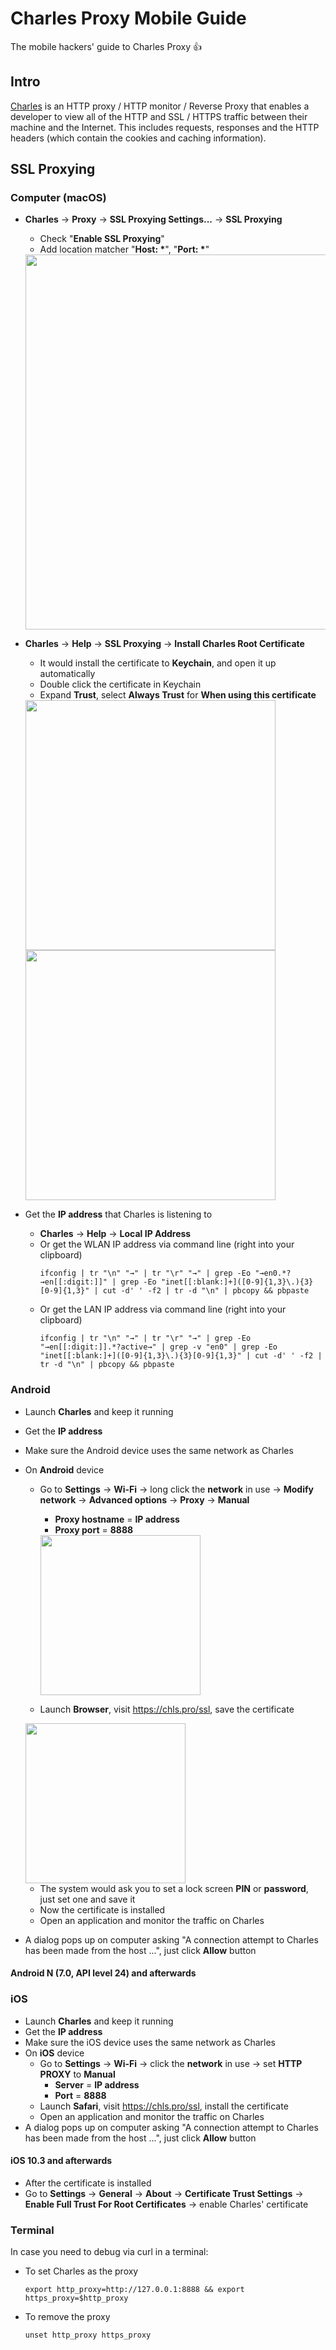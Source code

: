 # Charles Proxy Mobile Guide
The mobile hackers' guide to Charles Proxy :thumbsup:

## Intro

[Charles](https://www.charlesproxy.com/) is an HTTP proxy / HTTP monitor / Reverse Proxy that enables a developer to view all of the HTTP and SSL / HTTPS traffic between their machine and the Internet. This includes requests, responses and the HTTP headers (which contain the cookies and caching information).

## SSL Proxying

### Computer (macOS)

* **Charles** -> **Proxy** -> **SSL Proxying Settings...** -> **SSL Proxying**
    * Check "**Enable SSL Proxying**"
    * Add location matcher "**Host: &ast;**", "**Port: &ast;**"
    
    <img src="https://github.com/thyrlian/Charles-Proxy-Mobile-Guide/blob/master/Screenshots/macOS/SSL-Proxying-Settings.png" width="600">
    
* **Charles** -> **Help** -> **SSL Proxying** -> **Install Charles Root Certificate**
    * It would install the certificate to **Keychain**, and open it up automatically
    * Double click the certificate in Keychain
    * Expand **Trust**, select **Always Trust** for **When using this certificate**
    
    <img src="https://github.com/thyrlian/Charles-Proxy-Mobile-Guide/blob/master/Screenshots/macOS/Root-Certificate-not-trusted.png" width="400">
    
    <img src="https://github.com/thyrlian/Charles-Proxy-Mobile-Guide/blob/master/Screenshots/macOS/Root-Certificate-trusted.png" width="400">
    
* Get the **IP address** that Charles is listening to
    * **Charles** -> **Help** -> **Local IP Address**
    * Or get the WLAN IP address via command line (right into your clipboard)
        ```shell
        ifconfig | tr "\n" "→" | tr "\r" "→" | grep -Eo "→en0.*?→en[[:digit:]]" | grep -Eo "inet[[:blank:]+]([0-9]{1,3}\.){3}[0-9]{1,3}" | cut -d' ' -f2 | tr -d "\n" | pbcopy && pbpaste
        ```
    * Or get the LAN IP address via command line (right into your clipboard)
        ```shell
        ifconfig | tr "\n" "→" | tr "\r" "→" | grep -Eo "→en[[:digit:]].*?active→" | grep -v "en0" | grep -Eo "inet[[:blank:]+]([0-9]{1,3}\.){3}[0-9]{1,3}" | cut -d' ' -f2 | tr -d "\n" | pbcopy && pbpaste
        ```

### Android

* Launch **Charles** and keep it running
* Get the **IP address**
* Make sure the Android device uses the same network as Charles
* On **Android** device
    * Go to **Settings** -> **Wi-Fi** -> long click the **network** in use -> **Modify network** -> **Advanced options** -> **Proxy** -> **Manual**
        * **Proxy hostname** = **IP address**
        * **Proxy port** = **8888**
        
        <img src="https://github.com/thyrlian/Charles-Proxy-Mobile-Guide/blob/master/Screenshots/Android/Wi-Fi.png" width="256">
    
    * Launch **Browser**, visit https://chls.pro/ssl, save the certificate
    
    <img src="https://github.com/thyrlian/Charles-Proxy-Mobile-Guide/blob/master/Screenshots/Android/certificate.png" width="256">
    
    * The system would ask you to set a lock screen **PIN** or **password**, just set one and save it
    * Now the certificate is installed
    * Open an application and monitor the traffic on Charles
* A dialog pops up on computer asking "A connection attempt to  Charles has been made from the host ...", just click **Allow** button

#### Android N (7.0, API level 24) and afterwards

### iOS

* Launch **Charles** and keep it running
* Get the **IP address**
* Make sure the iOS device uses the same network as Charles
* On **iOS** device
    * Go to **Settings** -> **Wi-Fi** -> click the **network** in use -> set **HTTP PROXY** to **Manual**
        * **Server** = **IP address**
        * **Port** = **8888**
    * Launch **Safari**, visit https://chls.pro/ssl, install the certificate
    * Open an application and monitor the traffic on Charles
* A dialog pops up on computer asking "A connection attempt to  Charles has been made from the host ...", just click **Allow** button

#### iOS 10.3 and afterwards

* After the certificate is installed
* Go to **Settings** -> **General** -> **About** -> **Certificate Trust Settings** -> **Enable Full Trust For Root Certificates** -> enable Charles' certificate

### Terminal

In case you need to debug via curl in a terminal:

* To set Charles as the proxy

    ```shell
    export http_proxy=http://127.0.0.1:8888 && export https_proxy=$http_proxy
    ```

* To remove the proxy

    ```shell
    unset http_proxy https_proxy
    ```
